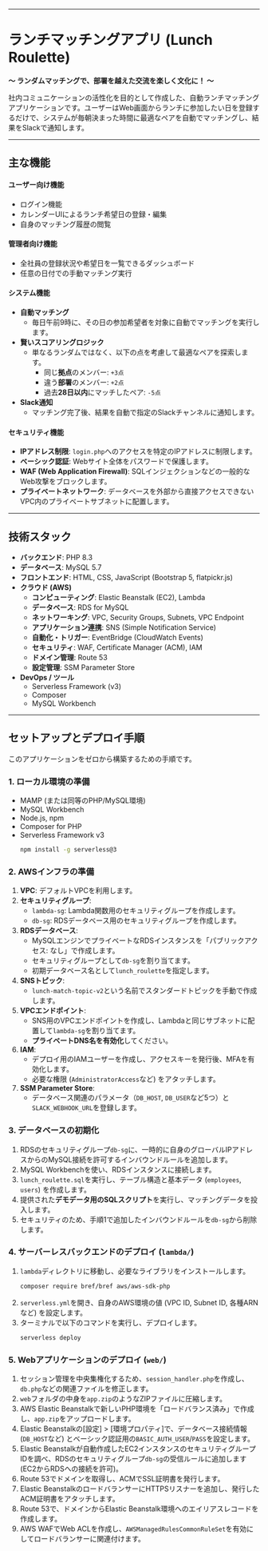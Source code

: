 
-----

#  ランチマッチングアプリ (Lunch Roulette)

**〜 ランダムマッチングで、部署を越えた交流を楽しく文化に！ 〜**

社内コミュニケーションの活性化を目的として作成した、自動ランチマッチングアプリケーションです。ユーザーはWeb画面からランチに参加したい日を登録するだけで、システムが毎朝決まった時間に最適なペアを自動でマッチングし、結果をSlackで通知します。


-----

##  主な機能

#### ユーザー向け機能

  * ログイン機能
  * カレンダーUIによるランチ希望日の登録・編集
  * 自身のマッチング履歴の閲覧

#### 管理者向け機能

  * 全社員の登録状況や希望日を一覧できるダッシュボード
  * 任意の日付での手動マッチング実行

#### システム機能

  * **自動マッチング**
      * 毎日午前9時に、その日の参加希望者を対象に自動でマッチングを実行します。
  * **賢いスコアリングロジック**
      * 単なるランダムではなく、以下の点を考慮して最適なペアを探索します。
          * 同じ**拠点**のメンバー: `+3点`
          * 違う**部署**のメンバー: `+2点`
          * 過去**28日以内**にマッチしたペア: `-5点`
  * **Slack通知**
      * マッチング完了後、結果を自動で指定のSlackチャンネルに通知します。

####  セキュリティ機能

  * **IPアドレス制限**: `login.php`へのアクセスを特定のIPアドレスに制限します。
  * **ベーシック認証**: Webサイト全体をパスワードで保護します。
  * **WAF (Web Application Firewall)**: SQLインジェクションなどの一般的なWeb攻撃をブロックします。
  * **プライベートネットワーク**: データベースを外部から直接アクセスできないVPC内のプライベートサブネットに配置します。

-----

##  技術スタック

  * **バックエンド**: PHP 8.3
  * **データベース**: MySQL 5.7
  * **フロントエンド**: HTML, CSS, JavaScript (Bootstrap 5, flatpickr.js)
  * **クラウド (AWS)**
      * **コンピューティング**: Elastic Beanstalk (EC2), Lambda
      * **データベース**: RDS for MySQL
      * **ネットワーキング**: VPC, Security Groups, Subnets, VPC Endpoint
      * **アプリケーション連携**: SNS (Simple Notification Service)
      * **自動化・トリガー**: EventBridge (CloudWatch Events)
      * **セキュリティ**: WAF, Certificate Manager (ACM), IAM
      * **ドメイン管理**: Route 53
      * **設定管理**: SSM Parameter Store
  * **DevOps / ツール**
      * Serverless Framework (v3)
      * Composer
      * MySQL Workbench

-----

##  セットアップとデプロイ手順

このアプリケーションをゼロから構築するための手順です。

### 1\.  ローカル環境の準備

  * MAMP (または同等のPHP/MySQL環境)
  * MySQL Workbench
  * Node.js, npm
  * Composer for PHP
  * Serverless Framework v3
    ```bash
    npm install -g serverless@3
    ```

### 2\.  AWSインフラの準備

1.  **VPC**: デフォルトVPCを利用します。
2.  **セキュリティグループ**:
      * `lambda-sg`: Lambda関数用のセキュリティグループを作成します。
      * `db-sg`: RDSデータベース用のセキュリティグループを作成します。
3.  **RDSデータベース**:
      * MySQLエンジンでプライベートなRDSインスタンスを「パブリックアクセス: なし」で作成します。
      * セキュリティグループとして`db-sg`を割り当てます。
      * 初期データベース名として`lunch_roulette`を指定します。
4.  **SNSトピック**:
      * `lunch-match-topic-v2`という名前でスタンダードトピックを手動で作成します。
5.  **VPCエンドポイント**:
      * SNS用のVPCエンドポイントを作成し、Lambdaと同じサブネットに配置して`lambda-sg`を割り当てます。
      * **プライベートDNS名を有効化**してください。
6.  **IAM**:
      * デプロイ用のIAMユーザーを作成し、アクセスキーを発行後、MFAを有効化します。
      * 必要な権限 (`AdministratorAccess`など) をアタッチします。
7.  **SSM Parameter Store**:
      * データベース関連のパラメータ（`DB_HOST`, `DB_USER`など5つ）と`SLACK_WEBHOOK_URL`を登録します。

### 3\.  データベースの初期化

1.  RDSのセキュリティグループ`db-sg`に、一時的に自身のグローバルIPアドレスからのMySQL接続を許可するインバウンドルールを追加します。
2.  MySQL Workbenchを使い、RDSインスタンスに接続します。
3.  `lunch_roulette.sql`を実行し、テーブル構造と基本データ (`employees`, `users`) を作成します。
4.  提供された**デモデータ用のSQLスクリプト**を実行し、マッチングデータを投入します。
5.  セキュリティのため、手順1で追加したインバウンドルールを`db-sg`から削除します。

### 4\.  サーバーレスバックエンドのデプロイ (`lambda/`)

1.  `lambda`ディレクトリに移動し、必要なライブラリをインストールします。
    ```bash
    composer require bref/bref aws/aws-sdk-php
    ```
2.  `serverless.yml`を開き、自身のAWS環境の値 (VPC ID, Subnet ID, 各種ARNなど) を設定します。
3.  ターミナルで以下のコマンドを実行し、デプロイします。
    ```bash
    serverless deploy
    ```

### 5\.  Webアプリケーションのデプロイ (`web/`)

1.  セッション管理を中央集権化するため、`session_handler.php`を作成し、`db.php`などの関連ファイルを修正します。
2.  `web`フォルダの中身を`app.zip`のようなZIPファイルに圧縮します。
3.  AWS Elastic Beanstalkで新しいPHP環境を「ロードバランス済み」で作成し、`app.zip`をアップロードします。
4.  Elastic Beanstalkの[設定] \> [環境プロパティ]で、データベース接続情報 (`DB_HOST`など) とベーシック認証用の`BASIC_AUTH_USER`/`PASS`を設定します。
5.  Elastic Beanstalkが自動作成したEC2インスタンスのセキュリティグループIDを調べ、RDSのセキュリティグループ`db-sg`の受信ルールに追加します (EC2からRDSへの接続を許可)。
6.  Route 53でドメインを取得し、ACMでSSL証明書を発行します。
7.  Elastic BeanstalkのロードバランサーにHTTPSリスナーを追加し、発行したACM証明書をアタッチします。
8.  Route 53で、ドメインからElastic Beanstalk環境へのエイリアスレコードを作成します。
9.  AWS WAFでWeb ACLを作成し、`AWSManagedRulesCommonRuleSet`を有効にしてロードバランサーに関連付けます。